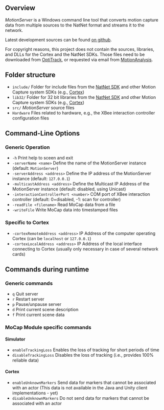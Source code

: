 ## Overview

_MotionServer_ is a Windows command line tool 
that converts motion capture data from multiple sources to the NatNet format
and streams it to the network.

Latest development sources can be found [on github](https://github.com/stefanmarks/MotionServer).

For copyright reasons, this project does not contain the sources, libraries, and DLLs for the Cortex and the NatNet SDKs.
Those files need to be downloaded from [OptiTrack](http://www.optitrack.com/products/natnet-sdk/),
or requested via email from [MotionAnalysis](http://www.motionanalysis.com/html/industrial/cortex.html).


## Folder structure

* `include/`  Folder for include files from the [NatNet SDK](http://www.optitrack.com/products/natnet-sdk/) 
              and other Motion Capture system SDKs (e.g., [Cortex](http://www.motionanalysis.com/html/industrial/cortex.html))
* `lib32/`    Folder for 32 bit libraries from the [NatNet SDK](http://www.optitrack.com/products/natnet-sdk/) 
              and other Motion Capture system SDKs (e.g., [Cortex](http://www.motionanalysis.com/html/industrial/cortex.html))
* `src/`      _MotionServer_ source files
* `Hardware`  Files related to hardware, e.g., the XBee interaction controller configuration files


## Command-Line Options

### Generic Operation
* `-h`                                   Print help to sceen and exit
* `-serverName <name>`                   Define the name of the MotionServer instance (default: `MotionServer`)
* `-serverAddress <address>`             Define the IP address of the MotionServer instance (default: `127.0.0.1`)
* `-multicastAddress <address>`          Define the Multicast IP Address of the MotionServer instance (default: disabled, using Unicast)
* `-interactionControllerPort <number>`  COM port of XBee interaction controller (default: 0=disabled, -1: scan for controller)
* `-readFile <filename>`                 Read MoCap data from a file
* `-writeFile`                           Write MoCap data into timestamped files

### Specific to Cortex
* `-cortexRemoteAddress <address>`  IP Address of the computer operating Cortex (can be `localhost` or `127.0.0.1`)
* `-cortexLocalAddress <address>`   IP Address of the local interface connecting to Cortex (usually only necessary in case of several network cards)

<!-- ### Examples
* `MotionServer.exe -serverAddress 127.0.0.1`
-->

## Commands during runtime

### Generic commands
* `q`  Quit server
* `r`  Restart server
* `p`  Pause/unpause server
* `d`  Print current scene description
* `f`  Print current scene data

### MoCap Module specific commands

#### Simulator
* `enableTrackingLoss`     Enables the loss of tracking for short periods of time
* `disableTrackingLoss`    Disables the loss of tracking (i.e., provides 100% reliable data)

#### Cortex
* `enableUnknownMarkers`   Send data for markers that cannot be associated with an actor (This data is not available in the Java and Unity client implementations - yet)
* `disableUnknownMarkers`  Do not send data for markers that cannot be associated with an actor



